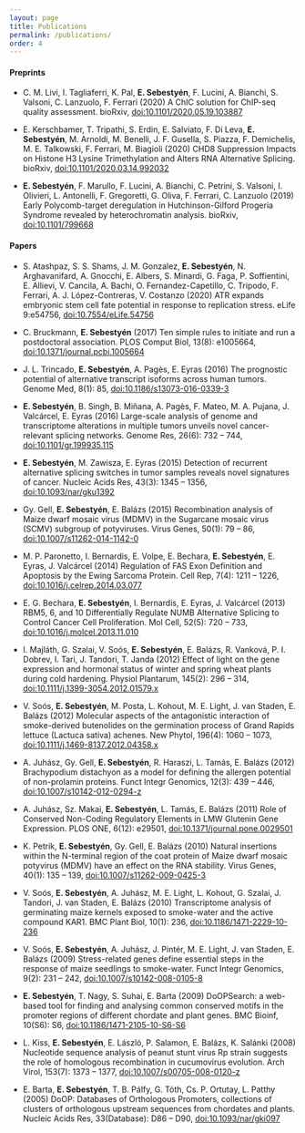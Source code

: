 ```yaml
---
layout: page
title: Publications
permalink: /publications/
order: 4
---
```


<h4>Preprints</h4>

- C. M. Livi, I. Tagliaferri, K. Pal, **E. Sebestyén**, F. Lucini, A. Bianchi,
  S. Valsoni, C. Lanzuolo, F. Ferrari (2020) A ChIC solution for ChIP-seq
  quality assessment. bioRxiv,
  [doi:10.1101/2020.05.19.103887](http://dx.doi.org/10.1101/2020.05.19.103887)

- E. Kerschbamer, T. Tripathi, S. Erdin, E. Salviato, F. Di Leva, **E.
  Sebestyén**, M. Arnoldi, M. Benelli, J. F. Gusella, S. Piazza, F. Demichelis,
  M. E. Talkowski, F. Ferrari, M. Biagioli (2020) CHD8 Suppression Impacts on
  Histone H3 Lysine Trimethylation and Alters RNA Alternative Splicing. bioRxiv,
  [doi:10.1101/2020.03.14.992032](http://dx.doi.org/10.1101/2020.03.14.992032)

- **E. Sebestyén**, F. Marullo, F. Lucini, A. Bianchi, C. Petrini, S. Valsoni,
  I. Olivieri, L. Antonelli, F. Gregoretti, G. Oliva, F. Ferrari, C. Lanzuolo
  (2019) Early Polycomb-target deregulation in Hutchinson-Gilford Progeria
  Syndrome revealed by heterochromatin analysis. bioRxiv,
  [doi:10.1101/799668](http://dx.doi.org/10.1101/799668)

<h4>Papers</h4>

- S. Atashpaz, S. S. Shams, J. M. Gonzalez, **E. Sebestyén**, N. Arghavanifard,
  A. Gnocchi, E. Albers, S. Minardi, G. Faga, P. Soffientini, E. Allievi, V.
  Cancila, A. Bachi, O. Fernandez-Capetillo, C. Tripodo, F. Ferrari, A. J.
  López-Contreras, V. Costanzo (2020) ATR expands embryonic stem cell fate
  potential in response to replication stress. eLife 9:e54756,
  [doi:10.7554/eLife.54756](http://dx.doi.org/10.7554/eLife.54756)

- C. Bruckmann, **E. Sebestyén** (2017) Ten simple rules to initiate and run a
postdoctoral association. PLOS Comput Biol, 13(8): e1005664,
[doi:10.1371/journal.pcbi.1005664](http://dx.doi.org/10.1371/journal.pcbi.1005664)

- J. L. Trincado, **E. Sebestyén**, A. Pagès, E. Eyras (2016) The prognostic potential
of alternative transcript isoforms across human tumors. Genome Med, 8(1): 85,
[doi:10.1186/s13073-016-0339-3](http://dx.doi.org/10.1186/s13073-016-0339-3)

- **E. Sebestyén**, B. Singh, B. Miñana, A. Pagès, F. Mateo, M. A. Pujana, J.
Valcárcel, E. Eyras (2016) Large-scale analysis of genome and transcriptome
alterations in multiple tumors unveils novel cancer-relevant splicing networks.
Genome Res, 26(6): 732 – 744,
[doi:10.1101/gr.199935.115](http://dx.doi.org/10.1101/gr.199935.115)

- **E. Sebestyén**, M. Zawisza, E. Eyras (2015) Detection of recurrent alternative
splicing switches in tumor samples reveals novel signatures of cancer. Nucleic
Acids Res, 43(3): 1345 – 1356,
[doi:10.1093/nar/gku1392](http://dx.doi.org/10.1093/nar/gku1392)

- Gy. Gell, **E. Sebestyén**, E. Balázs (2015) Recombination analysis of Maize dwarf
mosaic virus (MDMV) in the Sugarcane mosaic virus (SCMV) subgroup of
potyviruses. Virus Genes, 50(1): 79 – 86,
[doi:10.1007/s11262-014-1142-0](http://dx.doi.org/10.1007/s11262-014-1142-0)

- M. P. Paronetto, I. Bernardis, E. Volpe, E. Bechara, **E. Sebestyén**, E. Eyras, J.
Valcárcel (2014) Regulation of FAS Exon Definition and Apoptosis by the Ewing
Sarcoma Protein. Cell Rep, 7(4): 1211 – 1226,
[doi:10.1016/j.celrep.2014.03.077](http://dx.doi.org/10.1016/j.celrep.2014.03.077)

- E. G. Bechara, **E. Sebestyén**, I. Bernardis, E. Eyras, J. Valcárcel (2013) RBM5,
6, and 10 Differentially Regulate NUMB Alternative Splicing to Control Cancer
Cell Proliferation. Mol Cell, 52(5): 720 – 733,
[doi:10.1016/j.molcel.2013.11.010](http://dx.doi.org/10.1016/j.molcel.2013.11.010)

- I. Majláth, G. Szalai, V. Soós, **E. Sebestyén**, E. Balázs, R.
Vanková, P. I. Dobrev, I. Tari, J. Tandori, T. Janda (2012) Effect of light on
the gene expression and hormonal status of winter and spring wheat plants during
cold hardening. Physiol Plantarum, 145(2): 296 – 314,
[doi:10.1111/j.1399-3054.2012.01579.x](http://dx.doi.org/10.1111/j.1399-3054.2012.01579.x)

- V. Soós, **E. Sebestyén**, M. Posta, L. Kohout, M. E. Light, J. van Staden, E.
Balázs (2012) Molecular aspects of the antagonistic interaction of smoke-derived
butenolides on the germination process of Grand Rapids lettuce (Lactuca sativa)
achenes. New Phytol, 196(4): 1060 – 1073,
[doi:10.1111/j.1469-8137.2012.04358.x](http://dx.doi.org/10.1111/j.1469-8137.2012.04358.x)

- A. Juhász, Gy. Gell, **E. Sebestyén**, R. Haraszi, L. Tamás, E. Balázs (2012)
Brachypodium distachyon as a model for defining the allergen potential of
non-prolamin proteins. Funct Integr Genomics, 12(3): 439 – 446,
[doi:10.1007/s10142-012-0294-z](http://dx.doi.org/10.1007/s10142-012-0294-z)

- A. Juhász, Sz. Makai, **E. Sebestyén**, L. Tamás, E. Balázs (2011) Role of Conserved
Non-Coding Regulatory Elements in LMW Glutenin Gene Expression. PLOS ONE, 6(12):
e29501,
[doi:10.1371/journal.pone.0029501](http://dx.doi.org/10.1371/journal.pone.0029501)

- K. Petrik, **E. Sebestyén**, Gy. Gell, E. Balázs (2010) Natural insertions within
the N-terminal region of the coat protein of Maize dwarf mosaic potyvirus (MDMV)
have an effect on the RNA stability. Virus Genes, 40(1): 135 – 139,
[doi:10.1007/s11262-009-0425-3](http://dx.doi.org/10.1007/s11262-009-0425-3)

- V. Soós, **E. Sebestyén**, A. Juhász, M. E. Light, L. Kohout, G. Szalai, J. Tandori,
J. van Staden, E. Balázs (2010) Transcriptome analysis of germinating maize
kernels exposed to smoke-water and the active compound KAR1. BMC Plant Biol,
10(1): 236,
[doi:10.1186/1471-2229-10-236](http://dx.doi.org/10.1186/1471-2229-10-236)

- V. Soós, **E. Sebestyén**, A. Juhász, J. Pintér, M. E. Light, J. van Staden, E.
Balázs (2009) Stress-related genes define essential steps in the response of
maize seedlings to smoke-water. Funct Integr Genomics, 9(2): 231 – 242,
[doi:10.1007/s10142-008-0105-8](http://dx.doi.org/10.1007/s10142-008-0105-8)

- **E. Sebestyén**, T. Nagy, S. Suhai, E. Barta (2009) DoOPSearch: a web-based tool
for finding and analysing common conserved motifs in the promoter regions of
different chordate and plant genes. BMC Bioinf, 10(S6): S6,
[doi:10.1186/1471-2105-10-S6-S6](http://dx.doi.org/10.1186/1471-2105-10-S6-S6)

- L. Kiss, **E. Sebestyén**, E. László, P. Salamon, E. Balázs, K. Salánki (2008)
Nucleotide sequence analysis of peanut stunt virus Rp strain suggests the role
of homologous recombination in cucumovirus evolution. Arch Virol, 153(7): 1373 –
1377,
[doi:10.1007/s00705-008-0120-z](http://dx.doi.org/10.1007/s00705-008-0120-z)

- E. Barta, **E. Sebestyén**, T. B. Pálfy, G. Tóth, Cs. P. Ortutay, L. Patthy (2005)
DoOP: Databases of Orthologous Promoters, collections of clusters of orthologous
upstream sequences from chordates and plants. Nucleic Acids Res, 33(Database):
D86 – D90,
[doi:10.1093/nar/gki097](http://dx.doi.org/10.1093/nar/gki097)
